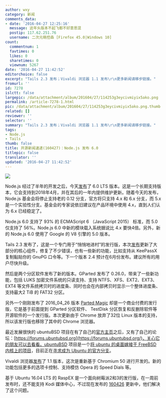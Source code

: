 ```yaml
---
author: wxy
category: 新闻
comments_data:
- date: '2016-04-27 12:25:16'
  message: 这年头版本不起飞都不好意思混
  postip: 117.62.251.76
  username: 二次元萌控森 [Firefox 45.0|Windows 10]
count:
  commentnum: 1
  favtimes: 0
  likes: 0
  sharetimes: 0
  viewnum: 5267
date: '2016-04-27 11:42:52'
editorchoice: false
excerpt: "Tails 2.3 发布；Vivaldi 浏览器 1.1 发布\r\n更多新闻请移步链接。"
fromurl: ''
id: 7278
islctt: false
largepic: /data/attachment/album/201604/27/114253g3eycivmiyix5ako.png
permalink: /article-7278-1.html
pic: /data/attachment/album/201604/27/114253g3eycivmiyix5ako.png.thumb.jpg
related: []
reviewer: ''
selector: ''
summary: "Tails 2.3 发布；Vivaldi 浏览器 1.1 发布\r\n更多新闻请移步链接。"
tags:
- Node.js
- Tails
thumb: false
title: 开源新闻速递(160427)：Node.js 发布 6.0
titlepic: false
translator: ''
updated: '2016-04-27 11:42:52'
---
```


![](/data/attachment/album/201604/27/114253g3eycivmiyix5ako.png)


Node.js 经过了半年的开发之后，今天[发布](https://nodejs.org/en/blog/release/v6.0.0/)了 6.0 LTS 版本。这是一个长期支持版本，它会支持到2018年4月，并在其后的一年内提供维护更新。随着今天的发布，Node.js 基金会将停止支持老的 0.12 分支，官方将只支持 4.x 和 6.x 分支，而 5.x 是一个实验性分支。基金会的专家说依旧建议在产品环境中使用 4.x，直到人们认为 6.x 已经稳定了。


Node.js 6.0 支持了 93% 的 ECMAScript 6 （JavaScript 2015） 标准，而 5.0 仅支持了 56%。Node.js 6.0 中新的模块载入系统据说比 4.x 要快4倍。另外，新的 Node.js 6.0 使用了 Google 的 V8 引擎的 5.0 版本。


Tails 2.3 发布了，这是一个专门用于“悄悄地进村”的发行版，本次[发布](https://tails.boum.org/news/version_2.3/index.en.html)更新了大部分的核心组件，修复了不少错误，也有一些新的功能，比如支持从 KeePassX 复制黏贴你的 GnuPG 口令等。下一个版本 2.4 预计在6月份发布。建议所有的用户尽快升级。


然后是两个分区软件发布了新的版本。GParted 发布了 0.26.0，带来了一些新功能，包括 LUKS 加密文件系统的只读支持、支持 NTFS、XFS、EXT2、EXT3、EXT4 等文件系统拷贝时的进度条、同时也会在内部拷贝时显示一个整体进度条、支持最大2 TiB 的 FAT32 分区。


另外一个刚刚发布了 2016\_04\_26 版本 [Parted Magic](https://partedmagic.com/) 却是一个商业付费的发行版，它是基于前面提到 GParted 分区软件、 TestDisk 分区恢复和反删除软件等开源软件的一个发行版。本次更新由于 Chrome 放弃了32位 Linux 版本的支持，所以该发行版也移除了其中的 Chrome 浏览器。


最近发展很快的 ubuntuBSD 项目在有了自己的[官方主页](http://www.ubuntubsd.org/)之后，又有了自己的论坛：[https://forums.ubuntubsd.org](https://forums.ubuntubsd.org/)，关心它的朋友可以去看看。ubuntuBSD 项目是一个[将 ubuntu 的桌面嫁接于 FreeBSD 内核上的项目](/article-7176-1.html)，目前正在[寻求成为 Ubuntu 的官方分支](/article-7207-1.html)。


Vivaldi 浏览器[发布](https://vivaldi.net/en-US/teamblog/110-vivaldi-1-1-is-here)了 1.1 版本，这次是重新基于 Chromium 50 进行开发的。新的功能包括更多的选项卡控制、支持模仿 Opera 的 Speed Dials 等。


基于 Ubuntu 16.04 LTS 的 RaspEX 是一个面向树莓派2和3的发行版，在一周前发布时，还不能支持 Kodi 媒体中心，不过现在发布的 [160426](https://extonlinux.wordpress.com/2016/04/26/raspex-build-160426-based-on-ubuntu-16-04-with-kodi-media-center-16-0-and-fluxbox/) 更新中，他们解决了这个问题。